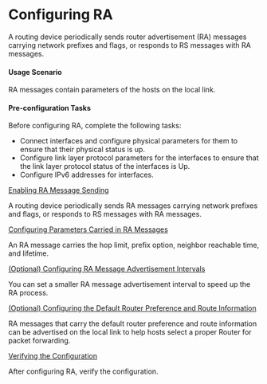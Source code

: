 Configuring RA
==============

A routing device periodically sends router advertisement (RA) messages carrying network prefixes and flags, or responds to RS messages with RA messages.

#### Usage Scenario

RA messages contain parameters of the hosts on the local link.


#### Pre-configuration Tasks

Before configuring RA, complete the following tasks:

* Connect interfaces and configure physical parameters for them to ensure that their physical status is up.
* Configure link layer protocol parameters for the interfaces to ensure that the link layer protocol status of the interfaces is Up.
* Configure IPv6 addresses for interfaces.


[Enabling RA Message Sending](../../../../software/nev8r10_vrpv8r16/user/vrp/dc_vrp_ipv6_cfg_0043.html)

A routing device periodically sends RA messages carrying network prefixes and flags, or responds to RS messages with RA messages.

[Configuring Parameters Carried in RA Messages](../../../../software/nev8r10_vrpv8r16/user/vrp/dc_vrp_ipv6_cfg_0019.html)

An RA message carries the hop limit, prefix option, neighbor reachable time, and lifetime.

[(Optional) Configuring RA Message Advertisement Intervals](../../../../software/nev8r10_vrpv8r16/user/vrp/dc_vrp_ipv6_cfg_0018.html)

You can set a smaller RA message advertisement interval to speed up the RA process.

[(Optional) Configuring the Default Router Preference and Route Information](../../../../software/nev8r10_vrpv8r16/user/vrp/dc_vrp_ipv6_cfg_0038.html)

RA messages that carry the default router preference and route information can be advertised on the local link to help hosts select a proper Router for packet forwarding.

[Verifying the Configuration](../../../../software/nev8r10_vrpv8r16/user/vrp/dc_vrp_ipv6_cfg_0020.html)

After configuring RA, verify the configuration.